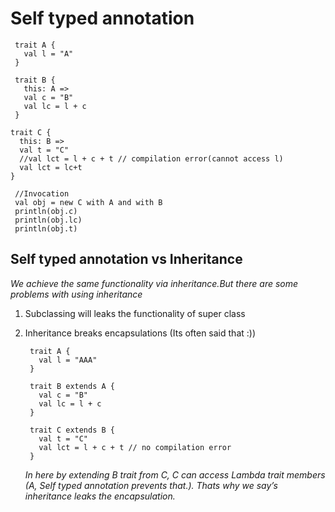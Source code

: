 #  Self typed annotation 

   ```$xslt
    trait A {
      val l = "A"
    }
    
    trait B {
      this: A =>
      val c = "B"
      val lc = l + c
    }
    
   trait C {
     this: B =>
     val t = "C"
     //val lct = l + c + t // compilation error(cannot access l)
     val lct = lc+t
   }

    //Invocation 
    val obj = new C with A and with B
    println(obj.c)
    println(obj.lc)
    println(obj.t)
   ```
## Self typed annotation vs Inheritance

 *We achieve the same functionality via inheritance.But there are some problems with using inheritance*
 
1. Subclassing will leaks the functionality of super class
2. Inheritance breaks encapsulations (Its often said that :))

   ```$xslt
    trait A {
      val l = "AAA"
    }
    
    trait B extends A {
      val c = "B"
      val lc = l + c
    }
    
    trait C extends B {
      val t = "C"
      val lct = l + c + t // no compilation error
    }
   ```
   *In here by extending B trait from C, C can access Lambda trait members (A, Self typed annotation prevents that.).*
   *Thats why we say’s inheritance leaks the encapsulation.*